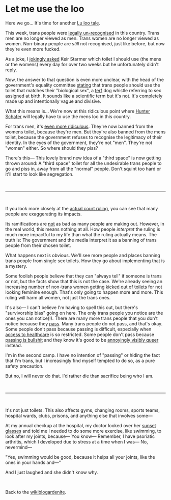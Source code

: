 # Let me use the loo

Here we go... It's time for another [Lu loo tale](https://www.todepond.com/wikiblogarden/health/loo-lu/end/#fn:butch).

This week, trans people were [legally un-recognised](https://www.thenation.com/article/society/supreme-court-trans-ruling-analysis-uk/) in this country. Trans men are no longer viewed as men. Trans women are no longer viewed as women. Non-binary people are *still* not recognised, just like before, but now they're even more fucked.

As a joke, I [jokingly asked](https://www.todepond.com/wikiblogarden/health/loo-lu/end/) Keir Starmer which toilet I should use (the mens or the womens) every day for over two weeks but he unfortunately didn't reply. 

Now, the answer to that question is even more unclear, with the head of the government's equality committee [stating](https://www.bbc.co.uk/news/articles/c5y42zzwylvo) that trans people should use the toilet that matches their "biological sex", a [terf](https://youtu.be/1pTPuoGjQsI?si=0aErrKZc10Ezuu9I) dog whistle referring to sex assigned at birth. It sounds like a scientific term but it's not. It's completely made up and intentionally vague and divisive.

What this means is... We're now at this ridiculous point where [Hunter Schafer](https://www.bbc.co.uk/news/articles/cg4klq45ngvo) will legally have to use the mens loo in this country. 

For trans men, it's [even more ridiculous](https://phys.org/news/2025-04-uk-supreme-court-gender-trans.html). They're now banned from the womens toilet, because they're men. But they're also banned from the mens toilet, because the government refuses to recognise the legitimacy of their identity. In the eyes of the government, they're not "men". They're not "women" either. So where should they piss? 

There's this— This lovely brand new idea of a "third space" is now getting thrown around: A "third space" toilet for all the undesirable trans people to go and piss in, away from all the "normal" people. Don't squint too hard or it'll start to look like segregation.

<br>

<hr>

<br>

If you look more closely at the [actual court ruling](https://www.supremecourt.uk/cases/uksc-2024-0042), you can see that many people are exaggerating its impacts.

Its ramifications are [not](https://tacc.org.uk/2025/04/23/toilet-hysteria-isnt-law-why-trans-people-in-the-uk-can-still-pee-in-peace/) as bad as many people are making out. However, in the real world, this means nothing at all. How people *interpret* the ruling is much more impactful to my life than what the ruling actually means. The truth is: The government and the media interpret it as a banning of trans people from their chosen toilet.

What happens next is obvious. We'll see more people and places banning trans people from single sex toilets. How they go about implementing that is a mystery.

Some foolish people believe that they can "always tell" if someone is trans or not, but the facts show that this is not the case. We're already seeing an increasing number of non-trans women getting [kicked out of toilets](https://inews.co.uk/news/uk/butch-lesbian-public-toilet-women-abuse-government-review-gender-neutral-facilities-833787) for not looking feminine enough. That's only going to happen more and more. This ruling will harm all women, not just the trans ones.

It's also— I can't believe I'm having to spell this out, but there's "survivorship bias" going on here. The only trans people you notice are the ones you can notice(!). There are many more trans people that you don't notice because they [pass](https://www.todepond.com/wikiblogarden/genocide/internalised/transphobia/passing/is-bullshit). Many trans people do not pass, and that's okay. Some people don't pass because passing is difficult, especially when [access to healthcare](https://www.todepond.com/wikiblogarden/genocide/watch) is so restricted. Some people don't pass because [passing is bullshit](https://www.todepond.com/wikiblogarden/genocide/internalised/transphobia/passing/is-bullshit) and they know it's good to be [annoyingly visibly queer](https://www.todepond.com/wikiblogarden/genocide/visibility/annoyingly/) instead. 

I'm in the second camp. I have no intention of "passing" or hiding the fact that I'm trans, but I increasingly find myself tempted to do so, as a pure safety precaution.

But no, I will never do that. I'd rather die than sacrifice being who I am. 

<br>

<hr>

<br>

It's not just toilets. This also affects gyms, changing rooms, sports teams, hospital wards, clubs, prisons, and anything else that involves some—

At my annual checkup at the hospital, my doctor looked over her [sunset glasses](https://www.todepond.com/wikiblogarden/health/vomit/diaries/introduction) and told me I needed to do some more exercise, like swimming, to look after my joints, because— You know— Remember, I have psoriatic arthritis, which I developed due to stress at a time when I was— No, nevermind—

"Yes, swimming would be good, because it helps all your joints, like the ones in your hands and—"

And I just laughed and she didn't know why. 

<br>

Back to the [wikiblogardenite](/wikiblogardenite).
